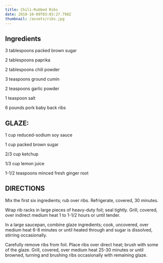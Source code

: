 ```yaml
---
title: Chili-Rubbed Ribs
date: 2018-10-09T03:03:27.798Z
thumbnail: /assets/ribs.jpg
---
```

## Ingredients

3 tablespoons packed brown sugar

2 tablespoons paprika

2 tablespoons chili powder

3 teaspoons ground cumin

2 teaspoons garlic powder

1 teaspoon salt

6 pounds pork baby back ribs

## GLAZE:

1 cup reduced-sodium soy sauce

1 cup packed brown sugar

2/3 cup ketchup

1/3 cup lemon juice

1-1/2 teaspoons minced fresh ginger root

## DIRECTIONS

Mix the first six ingredients; rub over ribs. Refrigerate, covered, 30 minutes.

Wrap rib racks in large pieces of heavy-duty foil; seal tightly. Grill, covered, over indirect medium heat 1 to 1-1/2 hours or until tender.

In a large saucepan, combine glaze ingredients; cook, uncovered, over medium heat 6-8 minutes or until heated through and sugar is dissolved, stirring occasionally.

Carefully remove ribs from foil. Place ribs over direct heat; brush with some of the glaze. Grill, covered, over medium heat 25-30 minutes or until browned, turning and brushing ribs occasionally with remaining glaze.
